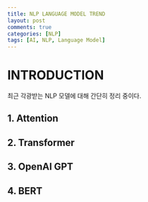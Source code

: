 ```yaml
---
title: NLP LANGUAGE MODEL TREND
layout: post
comments: true
categories: [NLP]
tags: [AI, NLP, Language Model]
---
```

# INTRODUCTION
최근 각광받는 NLP 모델에 대해 간단히 정리 중이다.


## 1. Attention


## 2. Transformer


## 3. OpenAI GPT


## 4. BERT
